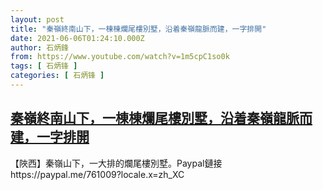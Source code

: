 ```yaml
---
layout: post
title: "秦嶺終南山下，一棟棟爛尾樓別墅，沿着秦嶺龍脈而建，一字排開"
date: 2021-06-06T01:24:10.000Z
author: 石炳鋒
from: https://www.youtube.com/watch?v=1m5cpC1so0k
tags: [ 石炳锋 ]
categories: [ 石炳锋 ]
---
```

<!--1622942650000-->
[秦嶺終南山下，一棟棟爛尾樓別墅，沿着秦嶺龍脈而建，一字排開](https://www.youtube.com/watch?v=1m5cpC1so0k)
------

<div>
【陜西】秦嶺山下，一大排的爛尾樓別墅。Paypal鏈接https://paypal.me/761009?locale.x=zh_XC
</div>
